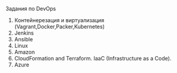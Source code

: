 Задания по DevOps
1. Контейнерезация и виртуализация (Vagrant,Docker,Packer,Kubernetes)
2. Jenkins 
3. Ansible
4. Linux
5. Amazon
6. CloudFormation and Terraform. IaaC (Infrastructure as a Code).
7. Azure
